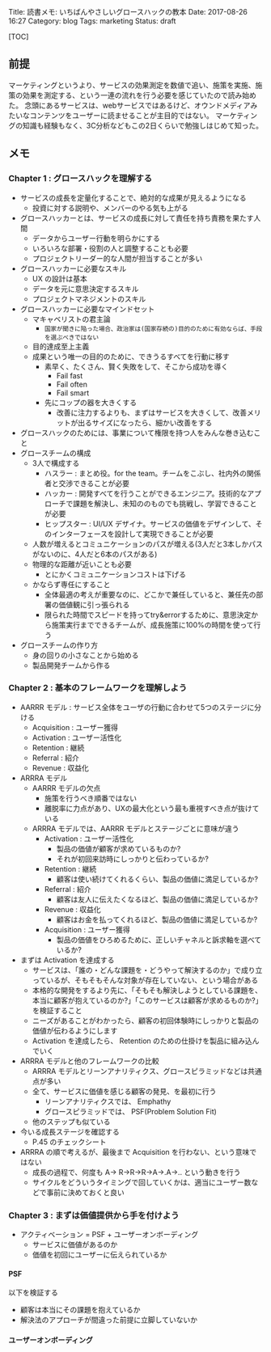 Title: 読書メモ: いちばんやさしいグロースハックの教本
Date: 2017-08-26 16:27
Category: blog
Tags: marketing
Status: draft

[TOC]

## 前提
マーケティングというより、サービスの効果測定を数値で追い、施策を実施、施策の効果を測定する、という一連の流れを行う必要を感じていたので読み始めた。
念頭にあるサービスは、webサービスではあるけど、オウンドメディアみたいなコンテンツをユーザーに読ませることが主目的ではない。
マーケティングの知識も経験もなく、3C分析などもこの2日くらいで勉強しはじめて知った。

## メモ
### Chapter 1 : グロースハックを理解する

* サービスの成長を定量化することで、絶対的な成果が見えるようになる
    * 投資に対する説明や、メンバーのやる気も上がる
* グロースハッカーとは、サービスの成長に対して責任を持ち責務を果たす人間
    * データからユーザー行動を明らかにする
    * いろいろな部署・役割の人と調整することも必要
    * プロジェクトリーダー的な人間が担当することが多い
* グロースハッカーに必要なスキル
    * UX の設計は基本
    * データを元に意思決定するスキル
    * プロジェクトマネジメントのスキル
* グロースハッカーに必要なマインドセット
    * マキャベリストの君主論
        * `国家が聞きに陥った場合、政治家は(国家存続の)目的のために有効ならば、手段を選ぶべきではない`
    * 目的達成至上主義
    * 成果という唯一の目的のために、できうるすべてを行動に移す
        * 素早く、たくさん、賢く失敗をして、そこから成功を導く
            * Fail fast
            * Fail often
            * Fail smart
        * 先にコップの器を大きくする
            * 改善に注力するよりも、まずはサービスを大きくして、改善メリットが出るサイズになったら、細かい改善をする
* グロースハックのためには、事業について権限を持つ人をみんな巻き込むこと
* グロースチームの構成
    * 3人で構成する
        * ハスラー : まとめ役。for the team。チームをこぶし、社内外の関係者と交渉できることが必要
        * ハッカー : 開発すべてを行うことができるエンジニア。技術的なアプローチで課題を解決し、未知ののものでも挑戦し、学習できることが必要
        * ヒップスター : UI/UX デザイナ。サービスの価値をデザインして、そのインターフェースを設計して実現できることが必要
    * 人数が増えるとコミュニケーションのパスが増える(3人だと3本しかパスがないのに、4人だと6本のパスがある)
    * 物理的な距離が近いことも必要
        * とにかくコミュニケーションコストは下げる
    * かならず専任にすること
        * 全体最適の考えが重要なのに、どこかで兼任していると、兼任先の部署の価値観に引っ張られる
        * 限られた時間でスピードを持ってtry&errorするために、意思決定から施策実行までできるチームが、成長施策に100%の時間を使って行う
* グロースチームの作り方
    * 身の回りの小さなことから始める
    * 製品開発チームから作る

### Chapter 2 : 基本のフレームワークを理解しよう

* AARRR モデル : サービス全体をユーザの行動に合わせて5つのステージに分ける
    * Acquisition : ユーザー獲得
    * Activation  : ユーザー活性化
    * Retention   : 継続
    * Referral    : 紹介
    * Revenue     : 収益化
* ARRRA モデル
    * AARRR モデルの欠点
        * 施策を行うべき順番ではない
        * 離脱率に力点があり、UXの最大化という最も重視すべき点が抜けている
    * ARRRA モデルでは、AARRR モデルとステージごとに意味が違う
        * Activation  : ユーザー活性化
            * 製品の価値が顧客が求めているものか?
            * それが初回来訪時にしっかりと伝わっているか?
        * Retention   : 継続
            * 顧客は使い続けてくれるくらい、製品の価値に満足しているか?
        * Referral    : 紹介
            * 顧客は友人に伝えたくなるほど、製品の価値に満足しているか?
        * Revenue     : 収益化
            * 顧客はお金を払ってくれるほど、製品の価値に満足しているか?
        * Acquisition : ユーザー獲得
            * 製品の価値をひろめるために、正しいチャネルと訴求軸を選べているか?
* まずは Activation を達成する
    * サービスは、「誰の・どんな課題を・どうやって解決するのか」で成り立っているが、そもそもそんな対象が存在していない、という場合がある
    * 本格的な開発をするより先に、「そもそも解決しようとしている課題を、本当に顧客が抱えているのか?」「このサービスは顧客が求めるものか?」を検証すること
    * ニーズがあることがわかったら、顧客の初回体験時にしっかりと製品の価値が伝わるようにします
    * Activation を達成したら、 Retention のための仕掛けを製品に組み込んでいく
* ARRRA モデルと他のフレームワークの比較
    * ARRRA モデルとリーンアナリティクス、グロースピラミッドなどは共通点が多い
    * 全て、サービスに価値を感じる顧客の発見、を最初に行う
        * リーンアナリティクスでは、 Emphathy
        * グロースピラミッドでは、 PSF(Problem Solution Fit)
    * 他のステップも似ている
* 今いる成長ステージを確認する
    * P.45 のチェックシート
* ARRRA の順で考えるが、最後まで Acquisition を行わない、という意味ではない
    * 成長の過程で、何度も A→ R→R→R→A→.A→.. という動きを行う
    * サイクルをどういうタイミングで回していくかは、適当にユーザー数などで事前に決めておくと良い

### Chapter 3 : まずは価値提供から手を付けよう

* アクティベーション = PSF + ユーザーオンボーディング
    * サービスに価値があるのか
    * 価値を初回にユーザーに伝えられているか

#### PSF
以下を検証する
* 顧客は本当にその課題を抱えているか
* 解決法のアプローチが間違った前提に立脚していないか


#### ユーザーオンボーディング


